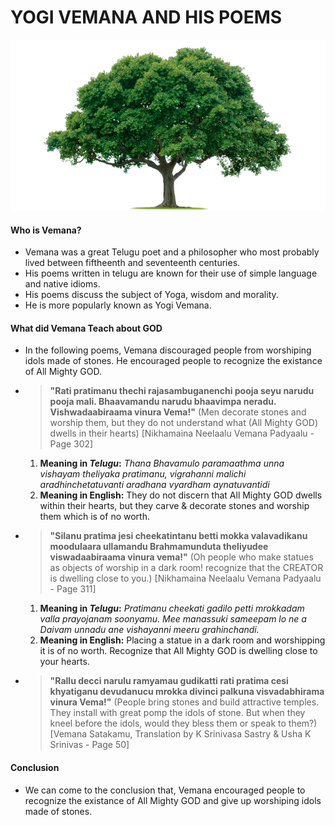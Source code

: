 # YOGI VEMANA AND HIS POEMS

![Tree](img/tree.png)

#### Who is Vemana?
* Vemana was a great Telugu poet and a philosopher who most probably lived between fiftheenth and seventeenth centuries. 
* His poems written in telugu are known for their use of simple language and native idioms.
* His poems discuss the subject of Yoga, wisdom and morality.
* He is more popularly known as Yogi Vemana.

#### What did Vemana Teach about GOD
* In the following poems, Vemana discouraged people from worshiping idols made of stones. He encouraged people to recognize the existance of All Mighty GOD. 
* > **"Rati pratimanu thechi rajasambuganenchi pooja seyu narudu pooja mali. Bhaavamandu narudu bhaavimpa neradu. Vishwadaabiraama vinura Vema!"** (Men decorate stones and worship them, but they do not understand what (All Mighty GOD) dwells in their hearts) [Nikhamaina Neelaalu Vemana Padyaalu - Page 302]

	1. **Meaning in *Telugu*:** *Thana Bhavamulo paramaathma unna vishayam theliyaka pratimanu, vigrahanni malichi aradhinchetatuvanti aradhana vyardham aynatuvantidi*
	2. **Meaning in English:** They do not discern that All Mighty GOD dwells within their hearts, but they carve & decorate stones and worship them which is of no worth.
	
* > **"Silanu pratima jesi cheekatintanu betti mokka valavadikanu moodulaara ullamandu Brahmamunduta theliyudee viswadaabiraama vinura vema!"** (Oh people who make statues as objects of worship in a dark room! recognize that the CREATOR is dwelling close to you.) [Nikhamaina Neelaalu Vemana Padyaalu - Page 311]
	
	1. **Meaning in *Telugu*:** *Pratimanu cheekati gadilo petti mrokkadam valla prayojanam soonyamu. Mee manassuki sameepam lo ne a Daivam unnadu ane vishayanni meeru grahinchandi.*
	2. **Meaning in English:** Placing a statue in a dark room and worshipping it is of no worth. Recognize that All Mighty GOD is dwelling close to your hearts.
	
* > **"Rallu decci narulu ramyamau gudikatti
rati pratima cesi khyatiganu
devudanucu mrokka divinci palkuna
visvadabhirama vinura Vema!"** (People bring stones and build attractive temples. They install with great pomp the idols of stone. But when they kneel before the idols, would they bless them or speak to them?) [Vemana Satakamu, Translation by K Srinivasa Sastry & Usha K Srinivas - Page 50]

#### Conclusion
* We can come to the conclusion that, Vemana encouraged people to recognize the existance of All Mighty GOD and give up worshiping idols made of stones.